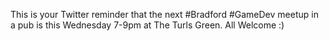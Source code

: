This is your Twitter reminder that the next #Bradford #GameDev meetup in a pub is this Wednesday 7-9pm at The Turls Green. All Welcome :) 